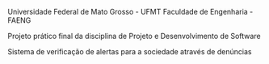 Universidade Federal de Mato Grosso - UFMT
Faculdade de Engenharia - FAENG

Projeto prático final da disciplina de Projeto e Desenvolvimento de Software

Sistema de verificação de alertas para a sociedade através de denúncias
